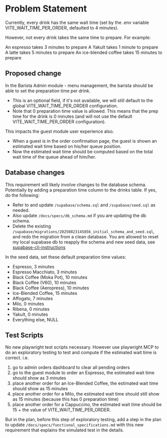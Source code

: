 # Problem Statement

Currently, every drink has the same wait time (set by the .env variable VITE_WAIT_TIME_PER_ORDER, defaulted to 4 minutes).

However, not every drink takes the same time to prepare.
For example:

An espresso takes 3 minutes to prepare
A Yakult takes 1 minute to prepare
A latte takes 5 minutes to prepare
An ice-blended coffee takes 15 minutes to prepare

## Proposed change

In the Barista Admin module - menu management, the barista should be able to set the preparation time per drink.

- This is an optional field, if it's not available, we will still default to the global VITE_WAIT_TIME_PER_ORDER configuration.
- Note that 0 preparation time value is allowed. This means that the prep time for the drink is 0 minutes (and will not use the default VITE_WAIT_TIME_PER_ORDER configuration).

This impacts the guest module user experience also.

- When a guest is in the order confirmation page, the guest is shown an estimated wait time based on his/her queue position. 
- Now the estimated wait time should be computed based on the total wait time of the queue ahead of him/her.

## Database changes

This requirement will likely involve changes to the database schema. Potentially by adding a preparation time column to the drinks table. If yes, do the following:

- Refer to and update `/supabase/schema.sql` and `/supabase/seed.sql` as needed.
- Also update `/docs/specs/db_schema.md` if you are updating the db schema. 
- Delete the existing `/supabase/migrations/20250823145856_initial_schema_and_seed.sql`, and redo the migration from a clean database. You are allowed to reset my local supabase db to reapply the schema and new seed data, see [supabase-cli-instructions](/.github/prompt-snippets/supabase-cli-instructions.md)

In the seed data, set these default preparation time values:

- Espresso, 3 minutes
- Espresso Macchiato, 3 minutes
- Black Coffee (Moka Pot), 10 minutes
- Black Coffee (V60), 10 minutes
- Black Coffee (Aeropress), 10 minutes
- Ice-Blended Coffee, 15 minutes
- Affogato, 7 minutes
- Milo, 0 minutes
- Ribena, 0 minutes
- Yakult, 0 minutes
- Everything else, NULL

## Test Scripts

No new playwright test scripts necessary. However use playwright MCP to do an exploratory testing to test and compute if the estimated wait time is correct. i.e.

1. go to admin orders dashboard to clear all pending orders
2. go to the guest module to order an Espresso, the estimated wait time should show as 3 minutes
3. place another order for an Ice-Blended Coffee, the estimated wait time should show as 15 minutes
4. place another order for a Milo, the estimated wait time should still show as 15 minutes (because this has 0 preparation time)
5. place another order for a Cappuccino, the estimated wait time should be 15 + the value of VITE_WAIT_TIME_PER_ORDER.

But in the plan, before this step of exploratory testing, add a step in the plan to update `/docs/specs/functional_specifications.md` with this new requirement that explains the simulated test in the details.

